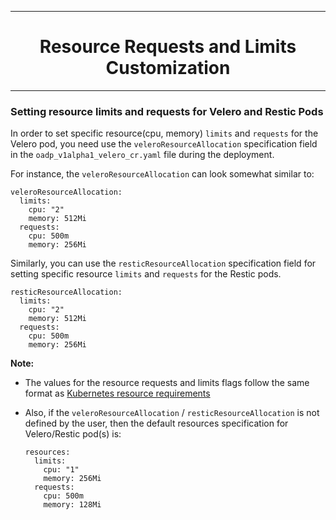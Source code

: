 <hr style="height:1px;border:none;color:#333;">
<h1 align="center">Resource Requests and Limits Customization</h1>
<hr style="height:1px;border:none;color:#333;">

### Setting resource limits and requests for Velero and Restic Pods

In order to set specific resource(cpu, memory) `limits` and `requests` for the 
Velero pod, you need use the `veleroResourceAllocation` specification field in 
the `oadp_v1alpha1_velero_cr.yaml` file during the deployment.

For instance, the `veleroResourceAllocation` can look somewhat similar to:

```
veleroResourceAllocation:
  limits:
    cpu: "2"
    memory: 512Mi
  requests:
    cpu: 500m
    memory: 256Mi
```

Similarly, you can use the `resticResourceAllocation` specification field for 
setting specific resource `limits` and `requests` for the Restic pods.

```
resticResourceAllocation:
  limits:
    cpu: "2"
    memory: 512Mi
  requests:
    cpu: 500m
    memory: 256Mi
```

<b>Note:</b> 
- The values for the resource requests and limits flags follow the same format 
as [Kubernetes resource requirements](https://kubernetes.io/docs/concepts/configuration/manage-resources-containers/)
- Also, if the `veleroResourceAllocation` / `resticResourceAllocation` is not 
defined by the user, then the default resources specification for Velero/Restic 
pod(s) is:

  ```
  resources:
    limits:
      cpu: "1"
      memory: 256Mi
    requests:
      cpu: 500m
      memory: 128Mi
  ```
